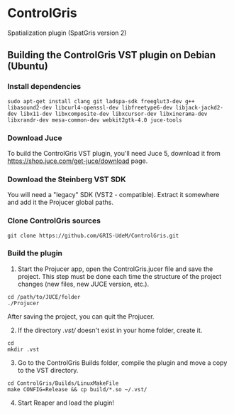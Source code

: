 # ControlGris
Spatialization plugin (SpatGris version 2)

## Building the ControlGris VST plugin on Debian (Ubuntu)

### Install dependencies

```
sudo apt-get install clang git ladspa-sdk freeglut3-dev g++ libasound2-dev libcurl4-openssl-dev libfreetype6-dev libjack-jackd2-dev libx11-dev libxcomposite-dev libxcursor-dev libxinerama-dev libxrandr-dev mesa-common-dev webkit2gtk-4.0 juce-tools
```

### Download Juce

To build the ControlGris VST plugin, you'll need Juce 5, download it from https://shop.juce.com/get-juce/download page.

### Download the Steinberg VST SDK

You will need a "legacy" SDK (VST2 - compatible). Extract it somewhere and add it the Projucer global paths.

### Clone ControlGris sources

```
git clone https://github.com/GRIS-UdeM/ControlGris.git
```

### Build the plugin

1. Start the Projucer app, open the ControlGris.jucer file and save the project. This step must be done each time the structure of the project changes (new files, new JUCE version, etc.).

```
cd /path/to/JUCE/folder
./Projucer
```

After saving the project, you can quit the Projucer.

2. If the directory *.vst/* doesn't exist in your home folder, create it.

```
cd
mkdir .vst
```

3. Go to the ControlGris Builds folder, compile the plugin and move a copy to the VST directory.

```
cd ControlGris/Builds/LinuxMakeFile
make CONFIG=Release && cp build/*.so ~/.vst/
```

4. Start Reaper and load the plugin!
